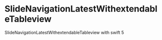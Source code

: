 # SlideNavigationLatestWithextendableTableview
SlideNavigationLatestWithextendableTableview with swift 5
